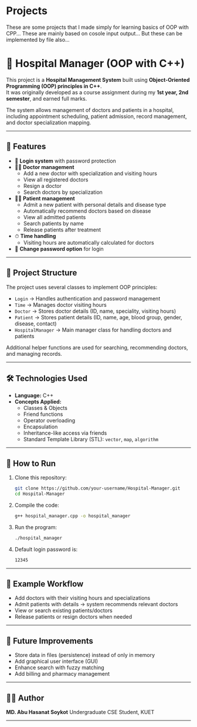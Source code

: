 # Projects
These are some projects that I made simply for learning basics of OOP with CPP...
These are mainly based on cosole input output... But these can be implemented by file also...


# 🏥 Hospital Manager (OOP with C++)

This project is a **Hospital Management System** built using **Object-Oriented Programming (OOP) principles in C++**.  
It was originally developed as a course assignment during my **1st year, 2nd semester**, and earned full marks.  

The system allows management of doctors and patients in a hospital, including appointment scheduling, patient admission, record management, and doctor specialization mapping.

---

## 🚀 Features

- 🔑 **Login system** with password protection
- 👨‍⚕️ **Doctor management**
  - Add a new doctor with specialization and visiting hours  
  - View all registered doctors  
  - Resign a doctor  
  - Search doctors by specialization
- 🧑‍🦽 **Patient management**
  - Admit a new patient with personal details and disease type  
  - Automatically recommend doctors based on disease  
  - View all admitted patients  
  - Search patients by name  
  - Release patients after treatment
- ⏱ **Time handling**
  - Visiting hours are automatically calculated for doctors
- 🔐 **Change password option** for login

---

## 📂 Project Structure

The project uses several classes to implement OOP principles:

- `Login` → Handles authentication and password management  
- `Time` → Manages doctor visiting hours  
- `Doctor` → Stores doctor details (ID, name, speciality, visiting hours)  
- `Patient` → Stores patient details (ID, name, age, blood group, gender, disease, contact)  
- `HospitalManager` → Main manager class for handling doctors and patients  

Additional helper functions are used for searching, recommending doctors, and managing records.

---

## 🛠 Technologies Used

- **Language:** C++  
- **Concepts Applied:**  
  - Classes & Objects  
  - Friend functions  
  - Operator overloading  
  - Encapsulation  
  - Inheritance-like access via friends  
  - Standard Template Library (STL): `vector`, `map`, `algorithm`  

---

## 📖 How to Run

1. Clone this repository:

   ```bash
   git clone https://github.com/your-username/Hospital-Manager.git
   cd Hospital-Manager
   ```
2. Compile the code:
    ```bash
    g++ hospital_manager.cpp -o hospital_manager
    ```
3. Run the program:
    ```bash
    ./hospital_manager
    ```
4. Default login password is:
   ```bash
   12345
   ```
---

## 📸 Example Workflow
- Add doctors with their visiting hours and specializations
- Admit patients with details → system recommends relevant doctors
- View or search existing patients/doctors
- Release patients or resign doctors when needed

---
## 📌 Future Improvements
- Store data in files (persistence) instead of only in memory
- Add graphical user interface (GUI)
- Enhance search with fuzzy matching
- Add billing and pharmacy management

---

## 👨‍💻 Author
**MD. Abu Hasanat Soykot**
Undergraduate CSE Student, KUET

---
